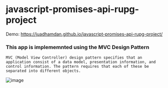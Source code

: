 ﻿# javascript-promises-api-rupg-project
Demo: https://juadhamdan.github.io/javascript-promises-api-rupg-project/


### This app is implememnted using the MVC Design Pattern
```
MVC (Model View Controller) design pattern specifies that an application consist of a data model, presentation information, and control information. The pattern requires that each of these be separated into different objects.
```

![image](https://user-images.githubusercontent.com/64545813/220947298-6a5bc933-7328-4825-8df3-b2c51debe1de.png)
